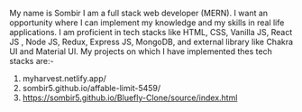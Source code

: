 My name is Sombir
I am a full stack web developer (MERN).
I want an opportunity where I can implement my knowledge and my skills in real life applications.
I am proficient in tech stacks like HTML, CSS, Vanilla JS, React JS , Node JS, Redux, Express JS, MongoDB, and external library like Chakra UI and Material UI.
 My projects on which I have implemented thes tech stacks are:-
 1. myharvest.netlify.app/
 2. sombir5.github.io/affable-limit-5459/
 3. https://sombir5.github.io/Bluefly-Clone/source/index.html
 

